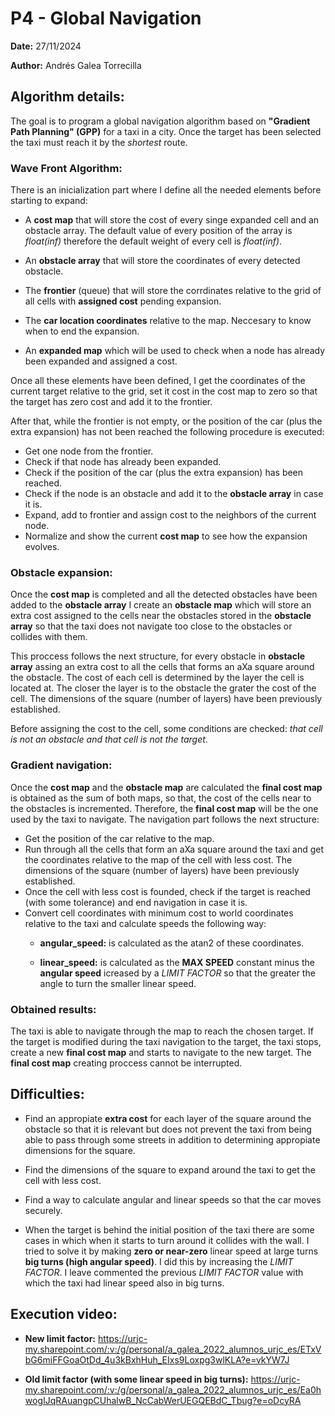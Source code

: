 # P4 - Global Navigation
**Date:** 27/11/2024

**Author:** Andrés Galea Torrecilla

## Algorithm details:
The goal is to program a global navigation algorithm based on **"Gradient Path Planning" (GPP)** for a taxi in a city. Once the target has been selected the taxi must reach it by the *shortest* route.

### Wave Front Algorithm:

There is an inicialization part where I define all the needed elements before starting to expand:
  - A **cost map** that will store the cost of every singe expanded cell and an obstacle array. The default value of every position of the array is *float(inf)* therefore the default weight of every cell is *float(inf)*.
  
  - An **obstacle array** that will store the coordinates of every detected obstacle.

  - The **frontier** (queue) that will store the corrdinates relative to the grid of all cells with **assigned cost** pending expansion.

  - The **car location coordinates** relative to the map. Neccesary to know when to end the expansion.

  - An **expanded map** which will be used to check when a node has already been expanded and assigned a cost.

Once all these elements have been defined, I get the coordinates of the current target relative to the grid, set it cost in the cost map to zero so that the target has zero cost and add it to the frontier.

After that, while the frontier is not empty, or the position of the car (plus the extra expansion) has not been reached the following procedure is executed:

- Get one node from the frontier.
- Check if that node has already been expanded.
- Check if the position of the car (plus the extra expansion) has been reached.
- Check if the node is an obstacle and add it to the **obstacle array** in case it is.
- Expand, add to frontier and assign cost to the neighbors of the current node.
- Normalize and show the current **cost map** to see how the expansion evolves.

### Obstacle expansion:

Once the **cost map** is completed and all the detected obstacles have been added to the **obstacle array** I create an **obstacle map** which will store an extra cost assigned to the cells near the obstacles stored in the **obstacle array** so that the taxi does not navigate too close to the obstacles or collides with them.

This proccess follows the next structure, for every obstacle in **obstacle array** assing an extra cost to all the cells that forms an aXa square around the obstacle. The cost of each cell is determined by the layer the cell is located at. The closer the layer is to the obstacle the grater the cost of the cell. The dimensions of the square (number of layers) have been previously established.

Before assigning the cost to the cell, some conditions are checked: *that cell is not an obstacle and that cell is not the target*.

### Gradient navigation:

Once the **cost map** and the **obstacle map** are calculated the **final cost map** is obtained as the sum of both maps, so that, the cost of the cells near to the obstacles is incremented. Therefore, the **final cost map** will be the one used by the taxi to navigate.
The navigation part follows the next structure:
- Get the position of the car relative to the map.
- Run through all the cells that form an aXa square around the taxi and get the coordinates relative to the map of the cell with less cost. The dimensions of the square (number of layers) have been previously established.
- Once the cell with less cost is founded, check if the target is reached (with some tolerance) and end navigation in case it is.
- Convert cell coordinates with minimum cost to world coordinates relative to the taxi and calculate speeds the following way:
  - **angular_speed:** is calculated as the atan2 of these coordinates.

  - **linear_speed:** is calculated as the **MAX SPEED** constant minus the **angular speed** icreased by a *LIMIT FACTOR* so that the greater the angle to turn the smaller linear speed.

### Obtained results:
The taxi is able to navigate through the map to reach the chosen target. If the target is modified during the taxi navigation to the target, the taxi stops, create a new **final cost map** and starts to navigate to the new target. The **final cost map** creating proccess cannot be interrupted.

## Difficulties:

  - Find an appropiate **extra cost** for each layer of the square around the obstacle so that it is relevant but does not prevent the taxi from being able to pass through some streets in addition to determining appropiate dimensions for the square.

  - Find the dimensions of the square to expand around the taxi to get the cell with less cost.

  - Find a way to calculate angular and linear speeds so that the car moves securely.

  - When the target is behind the initial position of the taxi there are some cases in which when it starts to turn around it collides with the wall. I tried to solve it by making **zero or near-zero** linear speed at large turns **big turns (high angular speed)**. I did this by increasing the *LIMIT FACTOR*. I leave commented the previous *LIMIT FACTOR* value with which the taxi had linear speed also in big turns.

## Execution video:
- **New limit factor:** https://urjc-my.sharepoint.com/:v:/g/personal/a_galea_2022_alumnos_urjc_es/ETxVbG6miFFGoaOtDd_4u3kBxhHuh_EIxs9Loxpg3wlKLA?e=vkYW7J

- **Old limit factor (with some linear speed in big turns):** https://urjc-my.sharepoint.com/:v:/g/personal/a_galea_2022_alumnos_urjc_es/Ea0hwogIJqRAuangpCUhalwB_NcCabWerUEGQEBdC_Tbug?e=oDcyRA
